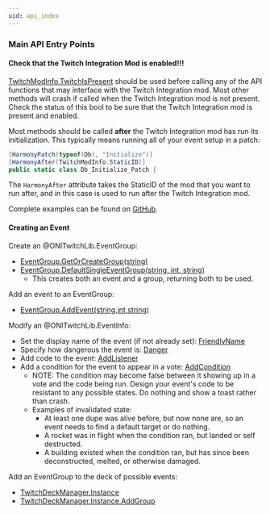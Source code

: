 ```yaml
---
uid: api_index
---
```


### Main API Entry Points

#### Check that the Twitch Integration Mod is enabled!!!

[TwitchModInfo.TwitchIsPresent](xref:ONITwitchLib.TwitchModInfo.TwitchIsPresent) should be used before calling any of the API functions that may interface with the Twitch Integration mod. Most other methods will crash if called when the Twitch Integration mod is not present. Check the status of this bool to be sure that the Twitch Integration mod is present and enabled.

Most methods should be called **after** the Twitch Integration mod has run its initialization. This typically means running all of your event setup in a patch:

```cs
[HarmonyPatch(typeof(Db), "Initialize")]
[HarmonyAfter(TwitchModInfo.StaticID)]
public static class Db_Initialize_Patch {
```

The `HarmonyAfter` attribute takes the StaticID of the mod that you want to run after, and in this case is used to run after the Twitch Integration mod.

Complete examples can be found on [GitHub](https://github.com/asquared31415/ONITwitch/blob/main/TwitchTestExtension/TestTwitchExtension.cs#L17).

#### Creating an Event

Create an @ONITwitchLib.EventGroup:

- [EventGroup.GetOrCreateGroup(string)](<xref:ONITwitchLib.EventGroup.GetOrCreateGroup(System.String)>)
- [EventGroup.DefaultSingleEventGroup(string, int, string)](<xref:ONITwitchLib.EventGroup.DefaultSingleEventGroup(System.String,System.Int32,System.String)>)
  - This creates both an event and a group, returning both to be used.

Add an event to an EventGroup:

- [EventGroup.AddEvent(string,int,string)](<xref:ONITwitchLib.EventGroup.AddEvent(System.String,System.Int32,System.String)>)

Modify an @ONITwitchLib.EventInfo:

- Set the display name of the event (if not already set): [FriendlyName](xref:ONITwitchLib.EventInfo.FriendlyName)
- Specify how dangerous the event is: [Danger](xref:ONITwitchLib.EventInfo.Danger)
- Add code to the event: [AddListener](<xref:ONITwitchLib.EventInfo.AddListener(System.Action{System.Object})>)
- Add a condition for the event to appear in a vote: [AddCondition](<xref:ONITwitchLib.EventInfo.AddCondition(System.Func{System.Object,System.Boolean})>)
  - NOTE: The condition may become false between it showing up in a vote and the code being run. Design your event's code to be resistant to any possible states. Do nothing and show a toast rather than crash.
  - Examples of invalidated state:
    - At least one dupe was alive before, but now none are, so an event needs to find a default target or do nothing.
    - A rocket was in flight when the condition ran, but landed or self destructed.
    - A building existed when the condition ran, but has since been deconstructed, melted, or otherwise damaged.

Add an EventGroup to the deck of possible events:

- [TwitchDeckManager.Instance](xref:ONITwitchLib.Core.TwitchDeckManager.Instance)
- [TwitchDeckManager.Instance.AddGroup](<xref:ONITwitchLib.Core.TwitchDeckManager.AddGroup(ONITwitchLib.EventGroup)>)
